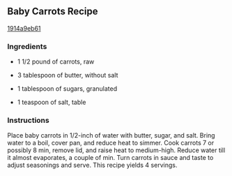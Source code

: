 ## Baby Carrots Recipe

[1914a9eb61](http://cookeatshare.com/recipes/baby-carrots-72873)

### Ingredients

 - 1 1/2 pound of carrots, raw

 - 3 tablespoon of butter, without salt

 - 1 tablespoon of sugars, granulated

 - 1 teaspoon of salt, table

### Instructions

Place baby carrots in 1/2-inch of water with butter, sugar, and salt. Bring water to a boil, cover pan, and reduce heat to simmer. Cook carrots 7 or possibly 8 min, remove lid, and raise heat to medium-high. Reduce water till it almost evaporates, a couple of min. Turn carrots in sauce and taste to adjust seasonings and serve. This recipe yields 4 servings.